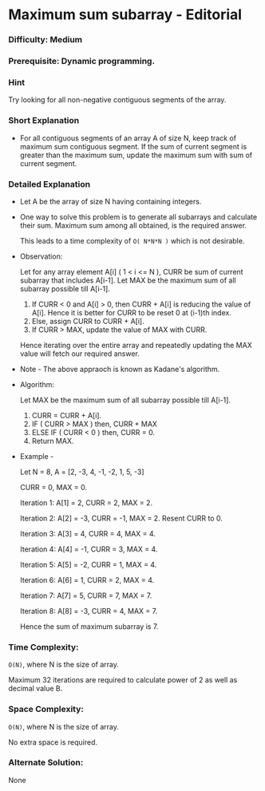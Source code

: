 # Maximum sum subarray - Editorial

### Difficulty:  Medium

### Prerequisite:  Dynamic programming.

### Hint

Try looking for all non-negative contiguous segments of the array.

### Short Explanation

* For all contiguous segments of an array A of size N, keep track of maximum sum contiguous segment. If the sum of current segment is greater than the maximum sum, update the maximum sum with sum of current segment.

### Detailed Explanation

* Let A be the array of size N having containing integers.

* One way to solve this problem is to generate all subarrays and calculate their sum. Maximum sum among all obtained, is the required answer. 
 
  This leads to a time complexity of `O( N*N*N )` which is not desirable.

* Observation:

  Let for any array element A[i] ( 1 < i <= N ), CURR be sum of current subarray that includes A[i-1]. Let MAX be the maximum sum of all subarray possible till A[i-1].

  1. If CURR < 0 and A[i] > 0, then CURR + A[i] is reducing the value of A[i]. Hence it is better for CURR to be reset 0 at (i-1)th index.
  2. Else, assign CURR to CURR + A[i].
  3. If CURR > MAX, update the value of MAX with CURR.
  
  Hence iterating over the entire array and repeatedly updating the MAX value will fetch our required answer.

* Note - The above appraoch is known as Kadane's algorithm.

* Algorithm:

  Let MAX be the maximum sum of all subarray possible till A[i-1].

  1. CURR = CURR + A[i].
  2. IF ( CURR > MAX ) then, CURR + MAX
  3. ELSE IF ( CURR < 0 ) then, CURR = 0.
  4. Return MAX.


* Example -
 
  Let N = 8, A = [2, -3, 4, -1, -2, 1, 5, -3]
  
  CURR = 0, MAX = 0.
  
  Iteration 1: A[1] = 2, CURR = 2, MAX = 2.

  Iteration 2: A[2] = -3, CURR = -1, MAX = 2. Resent CURR to 0.

  Iteration 3: A[3] = 4, CURR = 4, MAX = 4.

  Iteration 4: A[4] = -1, CURR = 3, MAX = 4.

  Iteration 5: A[5] = -2, CURR = 1, MAX = 4.

  Iteration 6: A[6] = 1, CURR = 2, MAX = 4.

  Iteration 7: A[7] = 5, CURR = 7, MAX = 7.

  Iteration 8: A[8] = -3, CURR = 4, MAX = 7.

  Hence the sum of maximum subarray is 7.

### Time Complexity:

`O(N)`, where N is the size of array.

Maximum 32 iterations are required to calculate power of 2 as well as decimal value B.

### Space Complexity:

`O(N)`, where N is the size of array.

No extra space is required.

### Alternate Solution:

None
